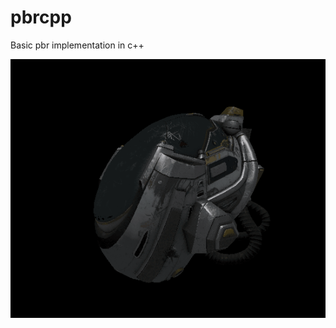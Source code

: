 # pbrcpp
Basic pbr implementation in c++


![alt text](https://github.com/gitindro/pbrcpp/blob/main/output/output.gif?raw=true)
